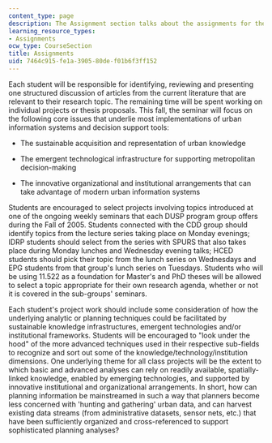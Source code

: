 ```yaml
---
content_type: page
description: The Assignment section talks about the assignments for the students.
learning_resource_types:
- Assignments
ocw_type: CourseSection
title: Assignments
uid: 7464c915-fe1a-3905-80de-f01b6f3ff152
---
```


Each student will be responsible for identifying, reviewing and presenting one structured discussion of articles from the current literature that are relevant to their research topic. The remaining time will be spent working on individual projects or thesis proposals. This fall, the seminar will focus on the following core issues that underlie most implementations of urban information systems and decision support tools:

*   The sustainable acquisition and representation of urban knowledge
    
*   The emergent technological infrastructure for supporting metropolitan decision-making
    
*   The innovative organizational and institutional arrangements that can take advantage of modern urban information systems
    

Students are encouraged to select projects involving topics introduced at one of the ongoing weekly seminars that each DUSP program group offers during the Fall of 2005. Students connected with the CDD group should identify topics from the lecture series taking place on Monday evenings; IDRP students should select from the series with SPURS that also takes place during Monday lunches and Wednesday evening talks; HCED students should pick their topic from the lunch series on Wednesdays and EPG students from that group's lunch series on Tuesdays. Students who will be using 11.522 as a foundation for Master's and PhD theses will be allowed to select a topic appropriate for their own research agenda, whether or not it is covered in the sub-groups' seminars.

Each student's project work should include some consideration of how the underlying analytic or planning techniques could be facilitated by sustainable knowledge infrastructures, emergent technologies and/or institutional frameworks. Students will be encouraged to "look under the hood" of the more advanced techniques used in their respective sub-fields to recognize and sort out some of the knowledge/technology/institution dimensions. One underlying theme for all class projects will be the extent to which basic and advanced analyses can rely on readily available, spatially-linked knowledge, enabled by emerging technologies, and supported by innovative institutional and organizational arrangements. In short, how can planning information be mainstreamed in such a way that planners become less concerned with 'hunting and gathering' urban data, and can harvest existing data streams (from administrative datasets, sensor nets, etc.) that have been sufficiently organized and cross-referenced to support sophisticated planning analyses?